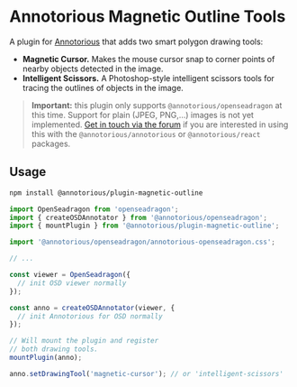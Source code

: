 # Annotorious Magnetic Outline Tools

A plugin for [Annotorious](https://annotorious.dev) that adds two smart polygon drawing tools:

- __Magnetic Cursor.__ Makes the mouse cursor snap to corner points of nearby objects detected
  in the image.
- __Intelligent Scissors.__ A Photoshop-style intelligent scissors tools for tracing the outlines 
  of objects in the image.

> **Important:** this plugin only supports `@annotorious/openseadragon` at this time. Support for 
> plain (JPEG, PNG,...) images is not yet implemented. [Get in touch via the forum](https://github.com/orgs/annotorious/discussions) if you are interested in using this with the `@annotorious/annotorious` or `@annotorious/react` packages.

## Usage

```sh
npm install @annotorious/plugin-magnetic-outline
```

```js
import OpenSeadragon from 'openseadragon';
import { createOSDAnnotator } from '@annotorious/openseadragon';
import { mountPlugin } from '@annotorious/plugin-magnetic-outline';

import '@annotorious/openseadragon/annotorious-openseadragon.css';

// ...

const viewer = OpenSeadragon({
  // init OSD viewer normally  
});

const anno = createOSDAnnotator(viewer, {
  // init Annotorious for OSD normally
});

// Will mount the plugin and register
// both drawing tools.
mountPlugin(anno);

anno.setDrawingTool('magnetic-cursor'); // or 'intelligent-scissors'
```